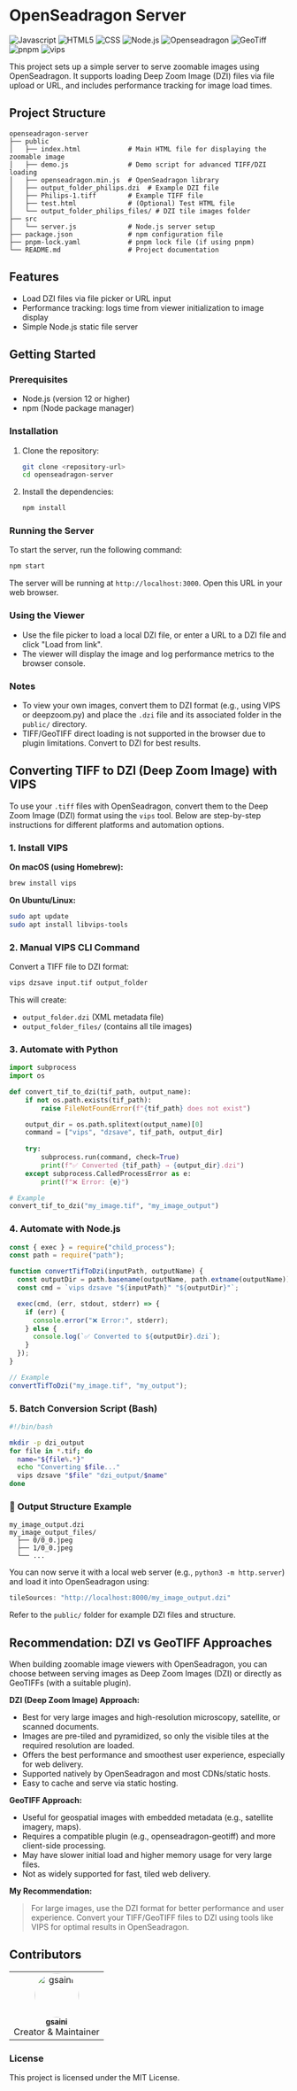 # OpenSeadragon Server

![Javascript](https://img.shields.io/badge/javascript-%23323330.svg?style=for-the-badge&logo=javascript&logoColor=%23F7DF1E)
![HTML5](https://img.shields.io/badge/html5-%23E34F26.svg?style=for-the-badge&logo=html5&logoColor=white)
![CSS](https://img.shields.io/badge/css-%231572B6.svg?style=for-the-badge&logo=css3&logoColor=white)
![Node.js](https://img.shields.io/badge/node.js-%23339933.svg?style=for-the-badge&logo=node.js&logoColor=white)
![Openseadragon](https://img.shields.io/badge/openseadragon-%23000000.svg?style=for-the-badge&logo=openseadragon&logoColor=white)
![GeoTiff](https://img.shields.io/badge/geotiff-%23FF6F00.svg?style=for-the-badge&logo=geotiff&logoColor=white)
![pnpm](https://img.shields.io/badge/pnpm-%231C7C54.svg?style=for-the-badge&logo=pnpm&logoColor=white)
![vips](https://img.shields.io/badge/vips-%23FF6F00.svg?style=for-the-badge&logo=vips&logoColor=white)

This project sets up a simple server to serve zoomable images using OpenSeadragon. It supports loading Deep Zoom Image (DZI) files via file upload or URL, and includes performance tracking for image load times.

## Project Structure

```
openseadragon-server
├── public
│   ├── index.html            # Main HTML file for displaying the zoomable image
│   ├── demo.js               # Demo script for advanced TIFF/DZI loading
│   ├── openseadragon.min.js  # OpenSeadragon library
│   ├── output_folder_philips.dzi  # Example DZI file
│   ├── Philips-1.tiff        # Example TIFF file
│   ├── test.html             # (Optional) Test HTML file
│   └── output_folder_philips_files/ # DZI tile images folder
├── src
│   └── server.js             # Node.js server setup
├── package.json              # npm configuration file
├── pnpm-lock.yaml            # pnpm lock file (if using pnpm)
└── README.md                 # Project documentation
```

## Features
- Load DZI files via file picker or URL input
- Performance tracking: logs time from viewer initialization to image display
- Simple Node.js static file server

## Getting Started

### Prerequisites
- Node.js (version 12 or higher)
- npm (Node package manager)

### Installation

1. Clone the repository:
   ```sh
   git clone <repository-url>
   cd openseadragon-server
   ```

2. Install the dependencies:
   ```sh
   npm install
   ```

### Running the Server

To start the server, run the following command:
```sh
npm start
```

The server will be running at `http://localhost:3000`. Open this URL in your web browser.

### Using the Viewer
- Use the file picker to load a local DZI file, or enter a URL to a DZI file and click "Load from link".
- The viewer will display the image and log performance metrics to the browser console.

### Notes
- To view your own images, convert them to DZI format (e.g., using VIPS or deepzoom.py) and place the `.dzi` file and its associated folder in the `public/` directory.
- TIFF/GeoTIFF direct loading is not supported in the browser due to plugin limitations. Convert to DZI for best results.

## Converting TIFF to DZI (Deep Zoom Image) with VIPS

To use your `.tiff` files with OpenSeadragon, convert them to the Deep Zoom Image (DZI) format using the `vips` tool. Below are step-by-step instructions for different platforms and automation options.

### 1. Install VIPS

**On macOS (using Homebrew):**
```bash
brew install vips
```

**On Ubuntu/Linux:**
```bash
sudo apt update
sudo apt install libvips-tools
```

### 2. Manual VIPS CLI Command

Convert a TIFF file to DZI format:
```bash
vips dzsave input.tif output_folder
```
This will create:
- `output_folder.dzi` (XML metadata file)
- `output_folder_files/` (contains all tile images)

### 3. Automate with Python

```python
import subprocess
import os

def convert_tif_to_dzi(tif_path, output_name):
    if not os.path.exists(tif_path):
        raise FileNotFoundError(f"{tif_path} does not exist")

    output_dir = os.path.splitext(output_name)[0]
    command = ["vips", "dzsave", tif_path, output_dir]
    
    try:
        subprocess.run(command, check=True)
        print(f"✅ Converted {tif_path} → {output_dir}.dzi")
    except subprocess.CalledProcessError as e:
        print(f"❌ Error: {e}")

# Example
convert_tif_to_dzi("my_image.tif", "my_image_output")
```

### 4. Automate with Node.js

```js
const { exec } = require("child_process");
const path = require("path");

function convertTifToDzi(inputPath, outputName) {
  const outputDir = path.basename(outputName, path.extname(outputName));
  const cmd = `vips dzsave "${inputPath}" "${outputDir}"`;

  exec(cmd, (err, stdout, stderr) => {
    if (err) {
      console.error("❌ Error:", stderr);
    } else {
      console.log(`✅ Converted to ${outputDir}.dzi`);
    }
  });
}

// Example
convertTifToDzi("my_image.tif", "my_output");
```

### 5. Batch Conversion Script (Bash)

```bash
#!/bin/bash

mkdir -p dzi_output
for file in *.tif; do
  name="${file%.*}"
  echo "Converting $file..."
  vips dzsave "$file" "dzi_output/$name"
done
```

### 📂 Output Structure Example

```
my_image_output.dzi
my_image_output_files/
  ├── 0/0_0.jpeg
  ├── 1/0_0.jpeg
  └── ...
```

You can now serve it with a local web server (e.g., `python3 -m http.server`) and load it into OpenSeadragon using:

```js
tileSources: "http://localhost:8000/my_image_output.dzi"
```

Refer to the `public/` folder for example DZI files and structure.

## Recommendation: DZI vs GeoTIFF Approaches

When building zoomable image viewers with OpenSeadragon, you can choose between serving images as Deep Zoom Images (DZI) or directly as GeoTIFFs (with a suitable plugin).

**DZI (Deep Zoom Image) Approach:**
- Best for very large images and high-resolution microscopy, satellite, or scanned documents.
- Images are pre-tiled and pyramidized, so only the visible tiles at the required resolution are loaded.
- Offers the best performance and smoothest user experience, especially for web delivery.
- Supported natively by OpenSeadragon and most CDNs/static hosts.
- Easy to cache and serve via static hosting.

**GeoTIFF Approach:**
- Useful for geospatial images with embedded metadata (e.g., satellite imagery, maps).
- Requires a compatible plugin (e.g., openseadragon-geotiff) and more client-side processing.
- May have slower initial load and higher memory usage for very large files.
- Not as widely supported for fast, tiled web delivery.

**My Recommendation:**
> For large images, use the DZI format for better performance and user experience. Convert your TIFF/GeoTIFF files to DZI using tools like VIPS for optimal results in OpenSeadragon.

## Contributors

<table>
  <tr>
    <td align="center">
      <a href="https://github.com/gsaini">
        <img src="https://avatars.githubusercontent.com/u/1699577?s=96&v=4" width="80" style="border-radius:50%" alt="gsaini"/>
        <br />
        <sub><b>gsaini</b></sub>
      </a>
      <br />
      <span>Creator & Maintainer</span>
    </td>
  </tr>
</table>

### License

This project is licensed under the MIT License.